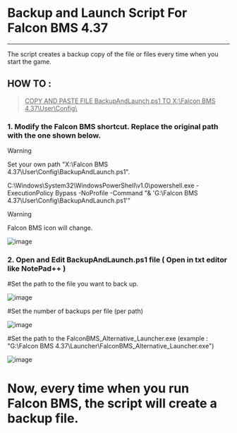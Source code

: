 # Backup and Launch Script For Falcon BMS 4.37
---
The script creates a backup copy of the file or files every time when you start the game.



## HOW TO :

> <ins>COPY AND PASTE FILE BackupAndLaunch.ps1 TO X:\Falcon BMS 4.37\User\Config\ </ins>

### 1. Modify the Falcon BMS shortcut. Replace the original path with the one shown below.
> [!WARNING] 
> Set your own path "X:\Falcon BMS 4.37\User\Config\BackupAndLaunch.ps1".
   
   C:\Windows\System32\WindowsPowerShell\v1.0\powershell.exe -ExecutionPolicy Bypass -NoProfile -Command "& 'G:\Falcon BMS 4.37\User\Config\BackupAndLaunch.ps1'"

   > [!WARNING]
> Falcon BMS icon will change.
> 

   ![image](https://github.com/user-attachments/assets/8b93f276-e4c6-4400-abe7-c68524e049e5)


### 2. Open and Edit BackupAndLaunch.ps1 file ( Open in txt editor like NotePad++ )

   #Set the path to the file you want to back up.

   ![image](https://github.com/user-attachments/assets/b8afd024-605e-4538-95bf-8012e675654e)


   #Set the number of backups per file (per path)

   ![image](https://github.com/user-attachments/assets/aa96ed37-98b5-4ff4-be31-8b93fcd93c9d)


   #Set the path to the FalconBMS_Alternative_Launcher.exe (example : "G:\Falcon BMS 4.37\Launcher\FalconBMS_Alternative_Launcher.exe")

   ![image](https://github.com/user-attachments/assets/86c9ed15-f98a-4319-95ac-0d464106f31a)


   #  Now, every time when you run Falcon BMS, the script will create a backup file.




   


   


   


